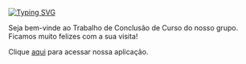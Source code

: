 [![Typing SVG](https://readme-typing-svg.herokuapp.com?font=Fira+Code&size=14&pause=1000&random=false&width=800&lines=RECONHECIMENTO+DE+DERMATOSES+ATRAV%C3%89S+DE+INTELIG%C3%8ANCIA+ARTIFICIAL+POR+DISPOSITIVOS+M%C3%93VEIS+;DermAI)](https://git.io/typing-svg)

Seja bem-vinde ao Trabalho de Conclusão de Curso do nosso grupo.
Ficamos muito felizes com a sua visita!

Clique <a href="#">aqui</a> para acessar nossa aplicação.
